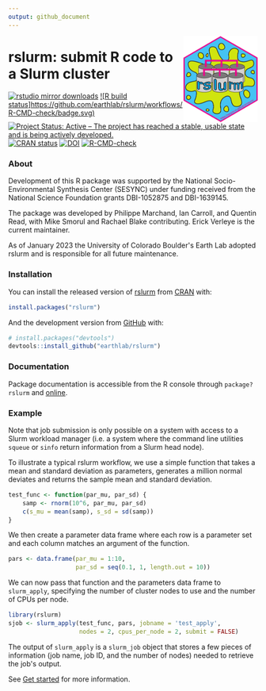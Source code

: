 ```yaml
---
output: github_document
---
```


<!-- README.md is generated from README.Rmd. Please edit that file -->



<img src="man/figures/logo_slurm.png" align="right" width=150px>  

# rslurm: submit R code to a Slurm cluster

<!-- badges: start -->
[![rstudio mirror downloads](https://cranlogs.r-pkg.org/badges/rslurm)](https://CRAN.R-project.org/package=rslurm)
[![R build status]https://github.com/earthlab/rslurm/workflows/R-CMD-check/badge.svg)](https://github.com/earthlab/rslurm/actions)
[![Project Status: Active – The project has reached a stable, usable state and is being actively developed.](https://www.repostatus.org/badges/latest/active.svg)](https://www.repostatus.org/#active)
[![CRAN status](https://www.r-pkg.org/badges/version/rslurm)](https://CRAN.R-project.org/package=rslurm)
[![DOI](https://zenodo.org/badge/37485241.svg)](https://zenodo.org/badge/latestdoi/37485241)
[![R-CMD-check](https://github.com/earthlab/rslurm/actions/workflows/R-CMD-check.yaml/badge.svg)](https://github.com/earthlab/rslurm/actions/workflows/R-CMD-check.yaml)
<!-- badges: end -->

### About

Development of this R package was supported by the National Socio-Environmental Synthesis Center (SESYNC) under funding received from the National Science Foundation grants DBI-1052875 and DBI-1639145.

The package was developed by Philippe Marchand, Ian Carroll, and Quentin Read, with Mike Smorul and Rachael Blake contributing. Erick Verleye is the current maintainer.

As of January 2023 the University of Colorado Boulder's Earth Lab adopted
rslurm and is responsible for all future maintenance.

### Installation

You can install the released version of [rslurm](https://cran.r-project.org/package=rslurm) from [CRAN](https://CRAN.R-project.org) with:


```r
install.packages("rslurm")
```

And the development version from [GitHub](https://github.com/earthlab/rslurm) with:


```r
# install.packages("devtools")
devtools::install_github("earthlab/rslurm")
```

### Documentation

Package documentation is accessible from the R console through `package?rslurm`
and [online](https://www.earthdatascience.org/rslurm/).

### Example

Note that job submission is only possible on a system with access to a Slurm workload manager
(i.e. a system where the command line utilities `squeue` or `sinfo` return
information from a Slurm head node).

To illustrate a typical rslurm workflow, we use a simple function that takes
a mean and standard deviation as parameters, generates a million normal deviates
and returns the sample mean and standard deviation.


```r
test_func <- function(par_mu, par_sd) {
    samp <- rnorm(10^6, par_mu, par_sd)
    c(s_mu = mean(samp), s_sd = sd(samp))
}
```

We then create a parameter data frame where each row is a parameter set and each
column matches an argument of the function.


```r
pars <- data.frame(par_mu = 1:10,
                   par_sd = seq(0.1, 1, length.out = 10))
```

We can now pass that function and the parameters data frame to `slurm_apply`,
specifying the number of cluster nodes to use and the number of CPUs per node.


```r
library(rslurm)
sjob <- slurm_apply(test_func, pars, jobname = 'test_apply',
                    nodes = 2, cpus_per_node = 2, submit = FALSE)
```

The output of `slurm_apply` is a `slurm_job` object that stores a few pieces of 
information (job name, job ID, and the number of nodes) needed to retrieve the
job's output.

See [Get started](https://www.earthdatascience.org/rslurm/articles/rslurm.html) for more information.  
